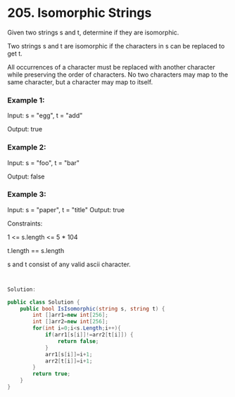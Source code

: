 # 205. Isomorphic Strings
Given two strings s and t, determine if they are isomorphic.

Two strings s and t are isomorphic if the characters in s can be replaced to get t.

All occurrences of a character must be replaced with another character while preserving the order of characters. No two characters may map to the same character, but a character may map to itself.

 

### Example 1:

Input: s = "egg", t = "add"

Output: true
### Example 2:

Input: s = "foo", t = "bar"

Output: false
### Example 3:

Input: s = "paper", t = "title"
Output: true
 

Constraints:

1 <= s.length <= 5 * 104

t.length == s.length

s and t consist of any valid ascii character.


```csharp


Solution:

public class Solution {
    public bool IsIsomorphic(string s, string t) {
        int []arr1=new int[256];
        int []arr2=new int[256];
        for(int i=0;i<s.Length;i++){
            if(arr1[s[i]]!=arr2[t[i]]) {
                return false;
            }
            arr1[s[i]]=i+1;
            arr2[t[i]]=i+1;
        }
        return true;
    }
}


```
